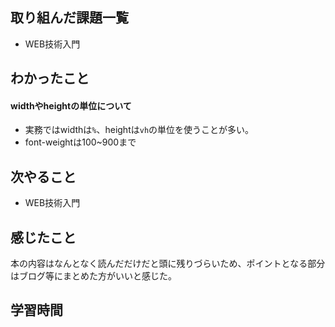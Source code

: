 ## 取り組んだ課題一覧
 - WEB技術入門　
 
   
   
## わかったこと
#### widthやheightの単位について
- 実務ではwidthは`%`、heightは`vh`の単位を使うことが多い。
- font-weightは100~900まで


## 次やること
- WEB技術入門


## 感じたこと
本の内容はなんとなく読んだだけだと頭に残りづらいため、ポイントとなる部分はブログ等にまとめた方がいいと感じた。


## 学習時間
